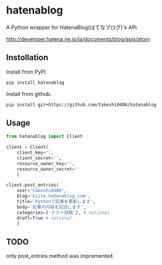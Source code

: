 # hatenablog

A Python wrapper for HatenaBlog(はてなブログ)'s API.

http://developer.hatena.ne.jp/ja/documents/blog/apis/atom

## Instollation

Install from PyPI.

```bash
pip install hatenablog
```

Install from github.

```bash
pip install git+https://github.com/takeshi0406/hatenablog
```

## Usage

```python
from hatenablog import Client

client = Client(
    client_key='',
    client_secret='',
    resource_owner_key='',
    resource_owner_secret=''
    )

client.post_entries(
    user='takeshi0406',
    blog='kiito.hatenablog.com',
    title='Pythonで記事を更新します',
    body='記事の内容を記述します',
    categories=['テスト投稿'], # optional
    draft=True # optional
    )
```

## TODO

only post_entries method was impremented.
